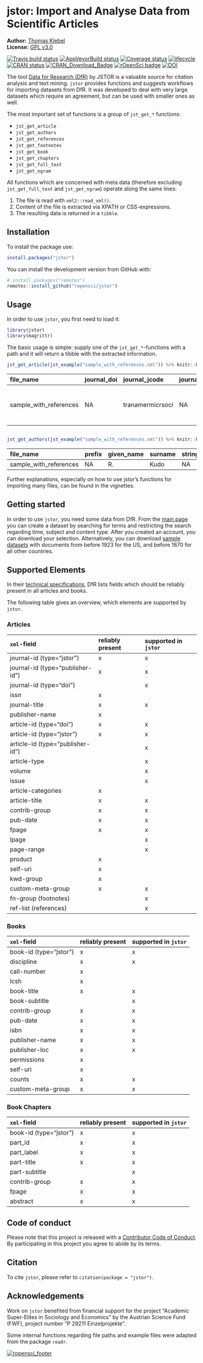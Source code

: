 
<!-- README.md is generated from README.Rmd. Please edit that file -->

# jstor: Import and Analyse Data from Scientific Articles

**Author:** [Thomas Klebel](https://thomasklebel.eu) <br> **License:**
[GPL v3.0](https://www.gnu.org/licenses/gpl-3.0.en.html)

[![Travis build
status](https://travis-ci.org/ropensci/jstor.svg?branch=master)](https://travis-ci.org/ropensci/jstor)
[![AppVeyorBuild
status](https://ci.appveyor.com/api/projects/status/sry2gtwam7qyfw6l?svg=true)](https://ci.appveyor.com/project/tklebel/jstor)
[![Coverage
status](https://codecov.io/gh/ropensci/jstor/branch/master/graph/badge.svg)](https://codecov.io/github/ropensci/jstor?branch=master)
[![lifecycle](https://img.shields.io/badge/lifecycle-maturing-blue.svg)](https://www.tidyverse.org/lifecycle/#maturing)
[![CRAN
status](http://www.r-pkg.org/badges/version/jstor)](https://cran.r-project.org/package=jstor)
[![CRAN\_Download\_Badge](http://cranlogs.r-pkg.org/badges/grand-total/jstor)](https://CRAN.R-project.org/package=jstor)
[![rOpenSci
badge](https://badges.ropensci.org/189_status.svg)](https://github.com/ropensci/onboarding/issues/189)
[![DOI](https://zenodo.org/badge/DOI/10.5281/zenodo.1169861.svg)](https://doi.org/10.5281/zenodo.1169861)

The tool [Data for Research (DfR)](http://www.jstor.org/dfr/) by JSTOR
is a valuable source for citation analysis and text mining. `jstor`
provides functions and suggests workflows for importing datasets from
DfR. It was developed to deal with very large datasets which require an
agreement, but can be used with smaller ones as well.

The most important set of functions is a group of `jst_get_*` functions:

  - `jst_get_article`
  - `jst_get_authors`
  - `jst_get_references`
  - `jst_get_footnotes`
  - `jst_get_book`
  - `jst_get_chapters`
  - `jst_get_full_text`
  - `jst_get_ngram`

All functions which are concerned with meta data (therefore excluding
`jst_get_full_text` and `jst_get_ngram`) operate along the same lines:

1.  The file is read with `xml2::read_xml()`.
2.  Content of the file is extracted via XPATH or CSS-expressions.
3.  The resulting data is returned in a `tibble`.

## Installation

To install the package use:

``` r
install.packages("jstor")
```

You can install the development version from GitHub with:

``` r
# install.packages("remotes")
remotes::install_github("ropensci/jstor")
```

## Usage

In order to use `jstor`, you first need to load it:

``` r
library(jstor)
library(magrittr)
```

The basic usage is simple: supply one of the `jst_get_*`-functions with
a path and it will return a tibble with the extracted
information.

``` r
jst_get_article(jst_example("sample_with_references.xml")) %>% knitr::kable()
```

| file\_name               | journal\_doi | journal\_jcode   | journal\_pub\_id | journal\_title                                     | article\_doi    | article\_pub\_id | article\_jcode | article\_type    | article\_title                     | volume | issue | language | pub\_day | pub\_month | pub\_year | first\_page | last\_page | page\_range |
| :----------------------- | :----------- | :--------------- | :--------------- | :------------------------------------------------- | :-------------- | :--------------- | :------------- | :--------------- | :--------------------------------- | :----- | :---- | :------- | :------- | :--------- | --------: | :---------- | :--------- | :---------- |
| sample\_with\_references | NA           | tranamermicrsoci | NA               | Transactions of the American Microscopical Society | 10.2307/3221896 | NA               | NA             | research-article | On the Protozoa Parasitic in Frogs | 41     | 2     | eng      | 1        | 4          |      1922 | 59          | 76         | 59-76       |

``` r

jst_get_authors(jst_example("sample_with_references.xml")) %>% knitr::kable()
```

| file\_name               | prefix | given\_name | surname | string\_name | suffix | author\_number |
| :----------------------- | :----- | :---------- | :------ | :----------- | :----- | -------------: |
| sample\_with\_references | NA     | R.          | Kudo    | NA           | NA     |              1 |

Further explanations, especially on how to use jstor’s functions for
importing many files, can be found in the vignettes.

## Getting started

In order to use `jstor`, you need some data from DfR. From the [main
page](http://www.jstor.org/dfr/) you can create a dataset by searching
for terms and restricting the search regarding time, subject and content
type. After you created an account, you can download your selection.
Alternatively, you can download [sample
datasets](http://www.jstor.org/dfr/about/sample-datasets) with documents
from before 1923 for the US, and before 1870 for all other countries.

## Supported Elements

In their [technical
specifications](http://www.jstor.org/dfr/about/technical-specifications),
DfR lists fields which should be reliably present in all articles and
books.

The following table gives an overview, which elements are supported by
`jstor`.

### Articles

| `xml`-field                      | reliably present | supported in `jstor` |
| :------------------------------- | :--------------- | :------------------- |
| journal-id (type=“jstor”)        | x                | x                    |
| journal-id (type=“publisher-id”) | x                | x                    |
| journal-id (type=“doi”)          |                  | x                    |
| issn                             | x                |                      |
| journal-title                    | x                | x                    |
| publisher-name                   | x                |                      |
| article-id (type=“doi”)          | x                | x                    |
| article-id (type=“jstor”)        | x                | x                    |
| article-id (type=“publisher-id”) |                  | x                    |
| article-type                     |                  | x                    |
| volume                           |                  | x                    |
| issue                            |                  | x                    |
| article-categories               | x                |                      |
| article-title                    | x                | x                    |
| contrib-group                    | x                | x                    |
| pub-date                         | x                | x                    |
| fpage                            | x                | x                    |
| lpage                            |                  | x                    |
| page-range                       |                  | x                    |
| product                          | x                |                      |
| self-uri                         | x                |                      |
| kwd-group                        | x                |                      |
| custom-meta-group                | x                | x                    |
| fn-group (footnotes)             |                  | x                    |
| ref-list (references)            |                  | x                    |

### Books

| `xml`-field            | reliably present | supported in `jstor` |
| :--------------------- | :--------------- | :------------------- |
| book-id (type=“jstor”) | x                | x                    |
| discipline             | x                | x                    |
| call-number            | x                |                      |
| lcsh                   | x                |                      |
| book-title             | x                | x                    |
| book-subtitle          |                  | x                    |
| contrib-group          | x                | x                    |
| pub-date               | x                | x                    |
| isbn                   | x                | x                    |
| publisher-name         | x                | x                    |
| publisher-loc          | x                | x                    |
| permissions            | x                |                      |
| self-uri               | x                |                      |
| counts                 | x                | x                    |
| custom-meta-group      | x                | x                    |

### Book Chapters

| `xml`-field            | reliably present | supported in `jstor` |
| :--------------------- | :--------------- | :------------------- |
| book-id (type=“jstor”) | x                | x                    |
| part\_id               | x                | x                    |
| part\_label            | x                | x                    |
| part-title             | x                | x                    |
| part-subtitle          |                  | x                    |
| contrib-group          | x                | x                    |
| fpage                  | x                | x                    |
| abstract               | x                | x                    |

## Code of conduct

Please note that this project is released with a [Contributor Code of
Conduct](CONDUCT.md). By participating in this project you agree to
abide by its terms.

## Citation

To cite `jstor`, please refer to `citation(package = "jstor")`.

## Acknowledgements

Work on `jstor` benefited from financial support for the project
“Academic Super-Elites in Sociology and Economics” by the Austrian
Science Fund (FWF), project number “P 29211 Einzelprojekte”.

Some internal functions regarding file paths and example files were
adapted from the package
`readr`.

[![ropensci\_footer](https://ropensci.org/public_images/ropensci_footer.png)](https://ropensci.org)
